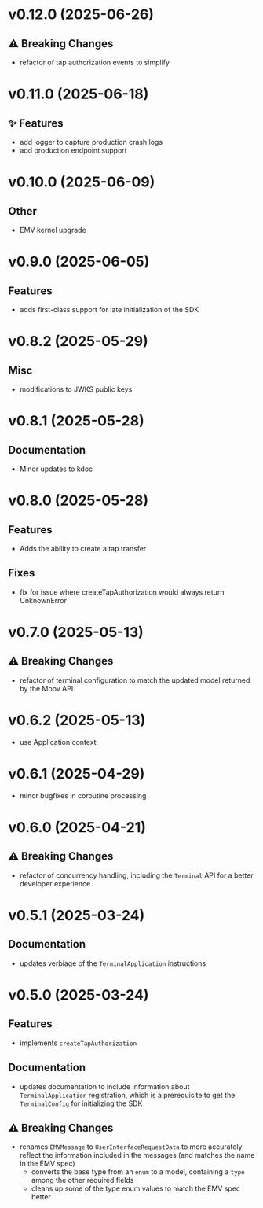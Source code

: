 # v0.12.0 (2025-06-26)

## :warning: Breaking Changes

-	refactor of tap authorization events to simplify

# v0.11.0 (2025-06-18)

## :sparkles: Features

- add logger to capture production crash logs
- add production endpoint support

# v0.10.0 (2025-06-09)

## Other
- EMV kernel upgrade

# v0.9.0 (2025-06-05)

## Features
- adds first-class support for late initialization of the SDK

# v0.8.2 (2025-05-29)

## Misc
- modifications to JWKS public keys

# v0.8.1 (2025-05-28)

## Documentation

- Minor updates to kdoc

# v0.8.0 (2025-05-28)

## Features

- Adds the ability to create a tap transfer

## Fixes

- fix for issue where createTapAuthorization would always return UnknownError

# v0.7.0 (2025-05-13)

## :warning: Breaking Changes

-	refactor of terminal configuration to match the updated model returned by the Moov API

# v0.6.2 (2025-05-13)

- use Application context

# v0.6.1 (2025-04-29)

-	minor bugfixes in coroutine processing

# v0.6.0 (2025-04-21)

## :warning: Breaking Changes

-	refactor of concurrency handling, including the `Terminal` API for a better developer experience

# v0.5.1 (2025-03-24)

## Documentation

-	updates verbiage of the `TerminalApplication` instructions

# v0.5.0 (2025-03-24)

## Features

-	implements `createTapAuthorization`

## Documentation

-	updates documentation to include information about `TerminalApplication` registration, which is a prerequisite to get the `TerminalConfig` for initializing the SDK

## :warning: Breaking Changes

-	renames `EMVMessage` to `UserInterfaceRequestData` to more accurately reflect the information included in the messages (and matches the name in the EMV spec)
	-	converts the base type from an `enum` to a model, containing a `type` among the other required fields
	-	cleans up some of the type enum values to match the EMV spec better
